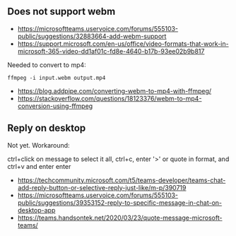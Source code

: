 ## Does not support webm

- https://microsoftteams.uservoice.com/forums/555103-public/suggestions/32883664-add-webm-support
- https://support.microsoft.com/en-us/office/video-formats-that-work-in-microsoft-365-video-dd1af01c-fd8e-4640-b17b-93ee02b9b817

Needed to convert to mp4:

`ffmpeg -i input.webm output.mp4`

- https://blog.addpipe.com/converting-webm-to-mp4-with-ffmpeg/
- https://stackoverflow.com/questions/18123376/webm-to-mp4-conversion-using-ffmpeg

## Reply on desktop

Not yet. Workaround:

 ctrl+click on message to select it all, ctrl+c, enter '>' or quote in format, and ctrl+v and enter enter

- https://techcommunity.microsoft.com/t5/teams-developer/teams-chat-add-reply-button-or-selective-reply-just-like/m-p/390719
- https://microsoftteams.uservoice.com/forums/555103-public/suggestions/39353152-reply-to-specific-message-in-chat-on-desktop-app
- https://teams.handsontek.net/2020/03/23/quote-message-microsoft-teams/
